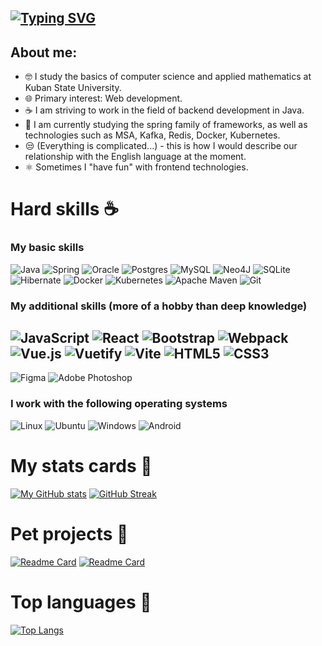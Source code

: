 [![Typing SVG](https://readme-typing-svg.herokuapp.com?color=%2336BCF7&lines=Hello+World+I`m+mattakvshi)](https://git.io/typing-svg)
---
## About me: ##
- 🤓 I study the basics of computer science and applied mathematics at Kuban State University.
- 🌐 Primary interest: Web development.
- ☕ I am striving to work in the field of backend development in Java.
- 🍃 I am currently studying the spring family of frameworks, as well as technologies such as MSA, Kafka, Redis, Docker, Kubernetes.
- 😒 (Everything is complicated...) - this is how I would describe our relationship with the English language at the moment.
- ⚛️ Sometimes I "have fun" with frontend technologies.

# Hard skills ☕ #

### My basic skills ###
![Java](https://img.shields.io/badge/java-%23ED8B00.svg?style=for-the-badge&logo=java&logoColor=white)
![Spring](https://img.shields.io/badge/spring-%236DB33F.svg?style=for-the-badge&logo=spring&logoColor=white)
![Oracle](https://img.shields.io/badge/Oracle-F80000?style=for-the-badge&logo=oracle&logoColor=white)
![Postgres](https://img.shields.io/badge/postgres-%23316192.svg?style=for-the-badge&logo=postgresql&logoColor=white)
![MySQL](https://img.shields.io/badge/mysql-%2300f.svg?style=for-the-badge&logo=mysql&logoColor=white)
![Neo4J](https://img.shields.io/badge/Neo4j-008CC1?style=for-the-badge&logo=neo4j&logoColor=white)
![SQLite](https://img.shields.io/badge/sqlite-%2307405e.svg?style=for-the-badge&logo=sqlite&logoColor=white)
![Hibernate](https://img.shields.io/badge/Hibernate-59666C?style=for-the-badge&logo=Hibernate&logoColor=white)
![Docker](https://img.shields.io/badge/docker-%230db7ed.svg?style=for-the-badge&logo=docker&logoColor=white)
![Kubernetes](https://img.shields.io/badge/kubernetes-%23326ce5.svg?style=for-the-badge&logo=kubernetes&logoColor=white)
![Apache Maven](https://img.shields.io/badge/Apache%20Maven-C71A36?style=for-the-badge&logo=Apache%20Maven&logoColor=white)
![Git](https://img.shields.io/badge/git-%23F05033.svg?style=for-the-badge&logo=git&logoColor=white)

### My additional skills (more of a hobby than deep knowledge) ###
![JavaScript](https://img.shields.io/badge/javascript-%23323330.svg?style=for-the-badge&logo=javascript&logoColor=%23F7DF1E)
![React](https://img.shields.io/badge/react-%2320232a.svg?style=for-the-badge&logo=react&logoColor=%2361DAFB)
![Bootstrap](https://img.shields.io/badge/bootstrap-%238511FA.svg?style=for-the-badge&logo=bootstrap&logoColor=white)
![Webpack](https://img.shields.io/badge/webpack-%238DD6F9.svg?style=for-the-badge&logo=webpack&logoColor=black)
![Vue.js](https://img.shields.io/badge/vuejs-%2335495e.svg?style=for-the-badge&logo=vuedotjs&logoColor=%234FC08D)
![Vuetify](https://img.shields.io/badge/Vuetify-1867C0?style=for-the-badge&logo=vuetify&logoColor=AEDDFF)
![Vite](https://img.shields.io/badge/vite-%23646CFF.svg?style=for-the-badge&logo=vite&logoColor=white)
![HTML5](https://img.shields.io/badge/html5-%23E34F26.svg?style=for-the-badge&logo=html5&logoColor=white)
![CSS3](https://img.shields.io/badge/css3-%231572B6.svg?style=for-the-badge&logo=css3&logoColor=white)
---
![Figma](https://img.shields.io/badge/figma-%23F24E1E.svg?style=for-the-badge&logo=figma&logoColor=white)
![Adobe Photoshop](https://img.shields.io/badge/adobe%20photoshop-%2331A8FF.svg?style=for-the-badge&logo=adobe%20photoshop&logoColor=white)

### I work with the following operating systems ###
![Linux](https://img.shields.io/badge/Linux-FCC624?style=for-the-badge&logo=linux&logoColor=black)
![Ubuntu](https://img.shields.io/badge/Ubuntu-E95420?style=for-the-badge&logo=ubuntu&logoColor=white)
![Windows](https://img.shields.io/badge/Windows-0078D6?style=for-the-badge&logo=windows&logoColor=white)
![Android](https://img.shields.io/badge/Android-3DDC84?style=for-the-badge&logo=android&logoColor=white)

 
 # My stats cards 💯 # 
 [![My GitHub stats](https://github-readme-stats.vercel.app/api?username=mattakvshi&show_icons=true&theme=midnight-purple)](https://github.com/mattakvshi)  [![GitHub Streak](https://streak-stats.demolab.com?user=mattakvshi&theme=midnight-purple)](https://github.com/mattakvshi) 
# Pet  projects 🐶 #
[![Readme Card](https://github-readme-stats.vercel.app/api/pin/?username=mattakvshi&repo=NEAR-frontend&show_icons=true&theme=midnight-purple)](https://github.com/mattakvshi/NEAR-frontend)
[![Readme Card](https://github-readme-stats.vercel.app/api/pin/?username=mattakvshi&repo=Landing-pooshka&show_icons=true&theme=midnight-purple)](https://github.com/mattakvshi/Landing-pooshka)
# Top languages 🍃 #
[![Top Langs](https://github-readme-stats.vercel.app/api/top-langs/?username=mattakvshi&layout=pie&langs_count=12&theme=midnight-purple)](https://github.com/mattakvshi?tab=repositories)

